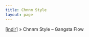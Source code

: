 ```yaml
---
title: Chnnm Style
layout: page
---
```


<a href="https://cloud.mail.ru/public/7ccafe6b9e9a/ChnnmStyle%20-%20Gangsta%20Flow" target="_blank">[indir]</a>  »  Chnnm Style &#8211; Gangsta Flow